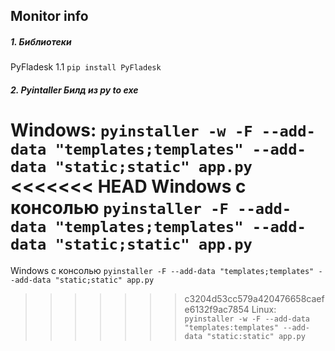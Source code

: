 ## Monitor info
##### 1. Библиотеки

PyFladesk 1.1  ` pip install PyFladesk ` 
##### 2. Pyintaller Билд из py to exe

Windows:
` pyinstaller -w -F --add-data "templates;templates" --add-data "static;static" app.py `
<<<<<<< HEAD
Windows с консолью
` pyinstaller -F --add-data "templates;templates" --add-data "static;static" app.py `
=======

Windows с консолью
` pyinstaller -F --add-data "templates;templates" --add-data "static;static" app.py `

>>>>>>> c3204d53cc579a420476658caefe6132f9ac7854
Linux: 
` pyinstaller -w -F --add-data "templates:templates" --add-data "static:static" app.py `
